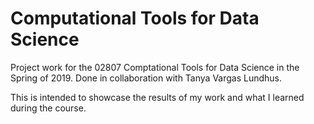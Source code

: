 # Computational Tools for Data Science

Project work for the 02807 Comptational Tools for Data Science in the Spring of 2019. Done in collaboration with Tanya Vargas Lundhus.

This is intended to showcase the results of my work and what I learned during the course.
